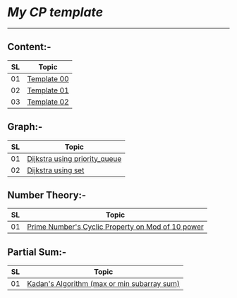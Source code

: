 # _**My CP template**_
---
## Content:-
|SL|Topic|
|---|---|
|01|[Template 00](https://github.com/zaman-37/my-cp-template/blob/main/code/cp_template00.cpp "template")|
|02|[Template 01](https://github.com/zaman-37/my-cp-template/blob/main/code/cp_template01.cpp "template")|
|03|[Template 02](https://github.com/zaman-37/my-cp-template/blob/main/code/cp_template02.cpp "template")|

## Graph:-
|SL|Topic|
|---|---|
|01|[Dijkstra using priority_queue](https://github.com/zaman-37/my-cp-template/blob/main/code/dijkstra_implementatipn_using_priority_queue.cpp "dijkstra")|
|02|[Dijkstra using set](https://github.com/zaman-37/my-cp-template/blob/main/code/dijkstra_implementatipn_using_set.cpp "dijkstra")|

## Number Theory:-
|SL|Topic|
|---|---|
|01|[Prime Number's Cyclic Property on Mod of 10 power](https://github.com/zaman-37/my-cp-template/blob/main/code/cyclic_property_of_prim_numbers.cpp "Prime number")|

## Partial Sum:-
|SL|Topic|
|---|---|
|01|[Kadan's Algorithm (max or min subarray sum)](https://github.com/zaman-37/my-cp-template/blob/main/code/kadane_s__algorithm.cpp "max or min subarray sum")|
